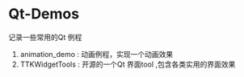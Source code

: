 # Qt-Demos
记录一些常用的Qt 例程

1. animation_demo  : 动画例程，实现一个动画效果
2. TTKWidgetTools : 开源的一个Qt 界面tool ,包含各类实用的界面效果